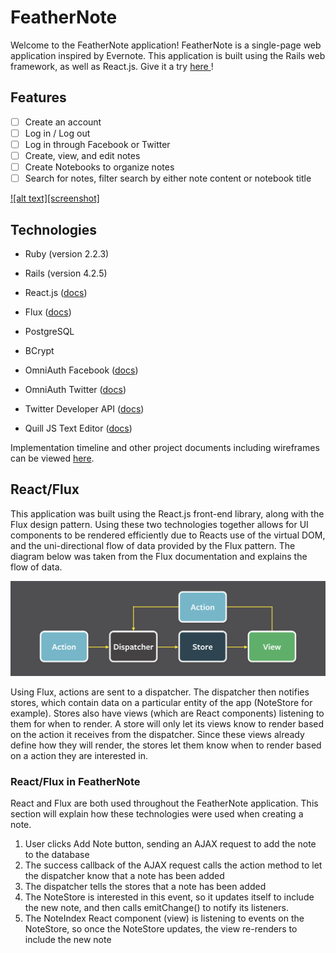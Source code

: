 # FeatherNote

Welcome to the FeatherNote application! FeatherNote is a single-page web
application inspired by Evernote. This application is built using
the Rails web framework, as well as React.js. Give it a try <a href="http://feather-note.herokuapp.com/" target="_blank">here
</a>!

## Features
- [ ] Create an account
- [ ] Log in / Log out
- [ ] Log in through Facebook or Twitter
- [ ] Create, view, and edit notes
- [ ] Create Notebooks to organize notes
- [ ] Search for notes, filter search by either note content or notebook title

<a href="http://feather-note.herokuapp.com/" target="_blank">
  ![alt text][screenshot]
</a>

## Technologies
* Ruby (version 2.2.3)

* Rails (version 4.2.5)

* React.js ([docs](https://facebook.github.io/react/))

* Flux ([docs](https://facebook.github.io/flux/docs/overview.html))

* PostgreSQL

* BCrypt

* OmniAuth Facebook ([docs](https://github.com/mkdynamic/omniauth-facebook))

* OmniAuth Twitter ([docs](https://github.com/arunagw/omniauth-twitter))

* Twitter Developer API ([docs](https://dev.twitter.com/overview/documentation))

* Quill JS Text Editor ([docs](http://quilljs.com/docs/quickstart/))

Implementation timeline and other project documents including wireframes
can be viewed [here][docs].


## React/Flux
This application was built using the React.js front-end library, along with the Flux
design pattern. Using these two technologies together allows for UI components to be
rendered efficiently due to Reacts use of the virtual DOM, and the uni-directional
flow of data provided by the Flux pattern. The diagram below was taken from the Flux
documentation and explains the flow of data.

![alt text][flux-diagram]

Using Flux, actions are sent to a dispatcher. The dispatcher then notifies stores,
which contain data on a particular entity of the app (NoteStore for example).
Stores also have views (which are React components) listening to them for when to render.
A store will only let its views know to render based on the action it receives from the dispatcher.
Since these views already define how they will render, the stores let them know when to render
based on a action they are interested in.

### React/Flux in FeatherNote
React and Flux are both used throughout the FeatherNote application. This section
will explain how these technologies were used when creating a note.

1. User clicks Add Note button, sending an AJAX request to add the note to the database
2. The success callback of the AJAX request calls the action method to
let the dispatcher know that a note has been added
3. The dispatcher tells the stores that a note has been added
4. The NoteStore is interested in this event, so it updates itself to include the new note,
and then calls emitChange() to notify its listeners.
5. The NoteIndex React component (view) is listening to events on the NoteStore,
so once the NoteStore updates, the view re-renders to include the new note



[live-link]: http://feather-note.herokuapp.com/
[screenshot]: ./project-proposal/screenshots/feather-note-screenshot.png
[docs]: ./project-proposal/README.md
[flux-diagram]: ./project-proposal/screenshots/flux-screen-shot.png
